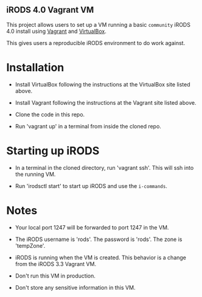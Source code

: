 ## iRODS 4.0 Vagrant VM

This project allows users to set up a VM running a basic `community` iRODS 4.0 install using <a href="http://www.vagrantup.com/
">Vagrant</a> and <a href="https://www.virtualbox.org">VirtualBox</a>.

This gives users a reproducible iRODS environment to do work against.


# Installation

* Install VirtualBox following the instructions at the VirtualBox site listed above.

* Install Vagrant following the instructions at the Vagrant site listed above.

* Clone the code in this repo.

* Run 'vagrant up' in a terminal from inside the cloned repo. 


# Starting up iRODS

* In a terminal in the cloned directory, run 'vagrant ssh'. This will ssh into the running VM.

* Run 'irodsctl start' to start up iRODS and use the `i-commands`.


# Notes

* Your local port 1247 will be forwarded to port 1247 in the VM.

* The iRODS username is 'rods'. The password is 'rods'. The zone is 'tempZone'.

* iRODS is running when the VM is created. This behavior is a change from the iRODS 3.3 Vagrant VM.

* Don't run this VM in production.

* Don't store any sensitive information in this VM.
